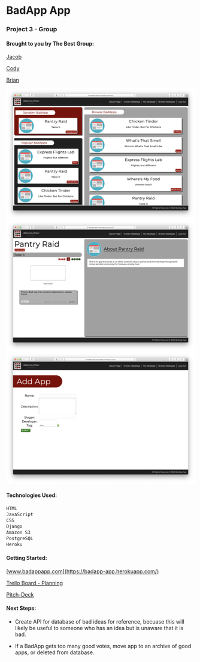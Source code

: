 <h1>BadApp App</h1>
<h3>Project 3 - Group</h3>

<h4>Brought to you by The Best Group:</h4>


[Jacob](https://github.com/LaunchPad90)

[Cody](https://github.com/CodyLHart)

[Brian](https://github.com/brianbellini)


![Screen Capture1](main_app/static/ScreenCaps/ScreenShot1.png)
![Screen Capture2](main_app/static/ScreenCaps/ScreenShot2.png)
![Screen Capture3](main_app/static/ScreenCaps/ScreenShot3.png)

<h4>Technologies Used:</h4>

  	HTML
  	JavaScript
    CSS
    Django
    Amazon S3
    PostgreSQL
    Heroku




<h4>Getting Started:</h4>

[www.badappapp.com](https://badapp-app.herokuapp.com/)
	
[Trello Board - Planning](https://trello.com/b/9h6jCBzr/user-stories)

[Pitch-Deck](https://docs.google.com/presentation/d/1fcqI8YcUExeqlxLOi6gl843j50fqCdhSCQAcK9YTn9Y/present?usp=sharing)


<h4>Next Steps:</h4>

  * Create API for database of bad ideas for reference, becuase this will likely be useful to someone who has an idea but is unaware that it is bad.

  * If a BadApp gets too many good votes, move app to an archive of good apps, or deleted from database.

